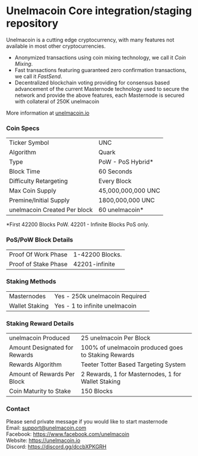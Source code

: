 Unelmacoin Core integration/staging repository
=====================================

Unelmacoin is a cutting edge cryptocurrency, with many features not available in most other cryptocurrencies.
- Anonymized transactions using coin mixing technology, we call it _Coin Mixing_.
- Fast transactions featuring guaranteed zero confirmation transactions, we call it _FastSend_.
- Decentralized blockchain voting providing for consensus based advancement of the current Masternode
  technology used to secure the network and provide the above features, each Masternode is secured
  with collateral of 250K unelmacoin

More information at [unelmacoin.io](http://www.unelmacoin.io)

### Coin Specs
<table>
<tr><td>Ticker Symbol</td><td>UNC</td></tr>
<tr><td>Algorithm</td><td>Quark</td></tr>
<tr><td>Type</td><td>PoW - PoS Hybrid*</td></tr>
<tr><td>Block Time</td><td>60 Seconds</td></tr>
<tr><td>Difficulty Retargeting</td><td>Every Block</td></tr>
<tr><td>Max Coin Supply</td><td>45,000,000,000 UNC</td></tr>
<tr><td>Premine/Initial Supply</td><td>1800,000,000 UNC</td></tr>
<tr><td>unelmacoin Created Per block</td><td>60 unelmacoin*</td></tr>
</table>

*First 42200 Blocks PoW. 42201 - Infinite Blocks PoS only.

### PoS/PoW Block Details
<table>
<tr><td>Proof Of Work Phase</td><td>1-42200 Blocks.</td></tr>
<tr><td>Proof of Stake Phase</td><td>42201-infinite</td></tr>
</table>

### Staking Methods
<table>
<tr><td>Masternodes</td><td>Yes - 250k unelmacoin Required</td></tr>
<tr><td>Wallet Staking</td><td>Yes - 1 to infinite unelmacoin</td></tr>
</table>

### Staking Reward Details
<table>
<tr><td>unelmacoin Produced</td><td>25 unelmacoin Per Block</td></tr>
<tr><td>Amount Designated for Rewards</td><td>100% of unelmacoin produced goes to Staking Rewards</td></tr>
<tr><td>Rewards Algorithm</td><td>Teeter Totter Based Targeting System</td></tr>
<tr><td>Amount of Rewards Per Block</td><td>2 Rewards, 1 for Masternodes, 1 for Wallet Staking</td></tr>
<tr><td>Coin Maturity to Stake</td><td>150 Blocks</td></tr>


</table>


### Contact
Please send private message if you would like to start masternode
<br>Email: support@unelmacoin.com
<br>Facebook: https://www.facebook.com/unelmacoin
<br>Website: https://unelmacoin.io
<br>Discord: https://discord.gg/dccbXPKGRH
